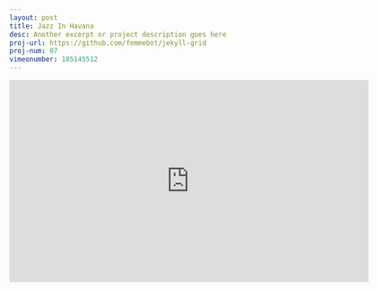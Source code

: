 ```yaml
---
layout: post
title: Jazz In Havana
desc: Another excerpt or project description goes here
proj-url: https://github.com/femmebot/jekyll-grid
proj-num: 07
vimeonumber: 185145512
---
```


<iframe src="https://player.vimeo.com/video/185145512" width="640" height="360" frameborder="0" webkitallowfullscreen mozallowfullscreen allowfullscreen></iframe>
